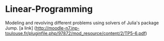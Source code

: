 # Linear-Programming
Modeling and revolving different problems using solvers of  Julia's package Jump.
[a link] (http://moodle-n7.inp-toulouse.fr/pluginfile.php/97872/mod_resource/content/2/TP5-6.pdf)
